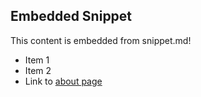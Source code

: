 ---
---

## Embedded Snippet

This content is embedded from snippet.md!

* Item 1
* Item 2
* Link to [about page](@/about.md)
